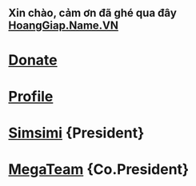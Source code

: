 ## Xin chào, cảm ơn đã ghé qua đây [HoangGiap.Name.VN](https://hoanggiap.name.vn/)

# [Donate](https://hoanggiap.name.vn/donate/)
# [Profile](https://hoanggiap.name.vn/profile/)
# [Simsimi](https://api.simsimi.net/) {President}
# [MegaTeam](https://megateam.pw/) {Co.President}
